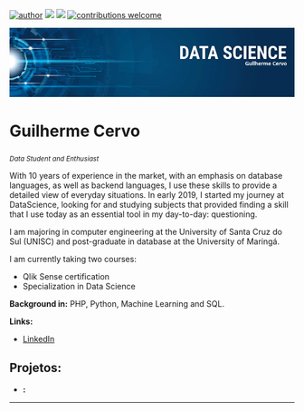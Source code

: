 [![author](https://img.shields.io/badge/author-guicervo-red.svg)](https://www.linkedin.com/in/guilhermecervo) [![](https://img.shields.io/badge/python-3.7+-blue.svg)](https://www.python.org/downloads/release/python-365/) [![](https://img.shields.io/badge/php-7+-blue.svg)](https://www.php.net/) [![contributions welcome](https://img.shields.io/badge/contributions-welcome-brightgreen.svg?style=flat)](https://github.com/carlosfab/data_science/issues)

<p align="center">
  <img src="banner.png" >
</p>

# Guilherme Cervo
<sub>*Data Student and Enthusiast*</sub>

With 10 years of experience in the market, with an emphasis on database languages, as well as backend languages, I use these skills to provide a detailed view of everyday situations. In early 2019, I started my journey at DataScience, looking for and studying subjects that provided finding a skill that I use today as an essential tool in my day-to-day: questioning.

I am majoring in computer engineering at the University of Santa Cruz do Sul (UNISC) and post-graduate in database at the University of Maringá.

I am currently taking two courses:
  - Qlik Sense certification
  - Specialization in Data Science
  

**Background in:** PHP, Python, Machine Learning and SQL.

**Links:**
* [LinkedIn](https://www.linkedin.com/in/guilhermecervo)


## Projetos:

* **:** 

---




